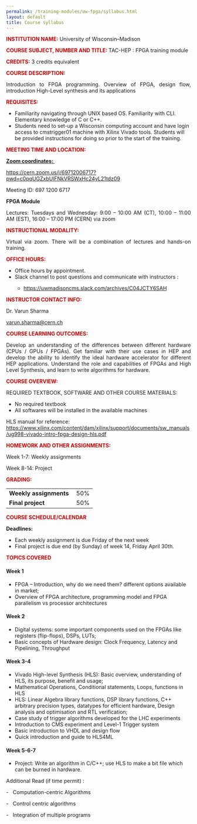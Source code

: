 ```yaml
---
permalink: /training-modules/uw-fpga/syllabus.html
layout: default
title: Course syllabus
---
```


<p style="text-align: justify;"><span style="color: #cc0000;"><strong>INSTITUTION NAME:</strong></span> University of Wisconsin&ndash;Madison</p>
<p style="text-align: justify;"><span style="color: #cc0000;"><strong>COURSE SUBJECT, NUMBER AND TITLE: </strong></span>TAC-HEP : FPGA training module&nbsp;</p>
<p style="text-align: justify;"><span style="color: #cc0000;"><strong>CREDITS:</strong></span> 3 credits equivalent</p>
<p style="text-align: justify;"><span style="color: #cc0000;"><strong>COURSE DESCRIPTION:</strong></span></p>
<p style="text-align: justify;">Introduction to FPGA programming. Overview of FPGA, design flow, introduction High-Level synthesis and its applications</p>
<p style="text-align: justify;"><span style="color: #cc0000;"><strong>REQUISITES:</strong></span></p>
<ul>
<li>Familiarity navigating through UNIX based OS. Familiarity with CLI. Elementary knowledge of C or C++.</li>
<li>Students need to set-up a Wisconsin computing account and have login access to cmstrigger01 machine with Xilinx Vivado tools. Students will be provided instructions for doing so prior to the start of the training.</li>
</ul>
<p style="text-align: justify;"><span style="color: #cc0000;"><strong>MEETING TIME AND LOCATION:</strong></span></p>
<p style="text-align: justify;"><span style="text-decoration: underline;"><strong>Zoom coordinates:&nbsp;</strong></span></p>
<p style="text-align: justify;"><a href="https://cern.zoom.us/j/69712006717?pwd=c0pqUGZxbUlFNkVRSWxHc24yL21tdz09" target="_blank" rel="noopener">https://cern.zoom.us/j/69712006717?pwd=c0pqUGZxbUlFNkVRSWxHc24yL21tdz09</a></p>
<p style="text-align: justify;">Meeting ID: 697 1200 6717</p>

<p style="text-align: justify;"><strong>FPGA Module</strong></p>
<p style="text-align: justify;">Lectures: Tuesdays and Wednesday: 9:00 &ndash; 10:00 AM (CT), 10:00 &ndash; 11:00 AM (EST), 16:00 &ndash; 17:00 PM (CERN) via zoom</p>
<p style="text-align: justify;"><span style="color: #cc0000;"><strong>INSTRUCTIONAL MODALITY:</strong></span></p>
<p style="text-align: justify;">Virtual via zoom. There will be a combination of lectures and hands-on training.</p>
<p style="text-align: justify;"><span style="color: #cc0000;"><strong>OFFICE HOURS:</strong></span></p>
<ul>
<li>Office hours by appointment.&nbsp;</li>
<li>Slack channel to post questions and communicate with instructors :</li>
<ul>
<li><a href="https://uwmadisoncms.slack.com/archives/C04JCTY6SAH" target="_blank" rel="noopener">https://uwmadisoncms.slack.com/archives/C04JCTY6SAH</a></li>
</ul>
</ul>
<p style="text-align: justify;"><span style="color: #cc0000;"><strong>INSTRUCTOR CONTACT INFO:</strong></span></p>
<p style="text-align: justify;">Dr. Varun Sharma</p>
<p style="text-align: justify;"><a href="mailto:varun.sharma@cern.ch" target="_blank" rel="noopener">varun.sharma@cern.ch</a></p>
<p style="text-align: justify;"><span style="color: #cc0000;"><strong>COURSE LEARNING OUTCOMES:</strong></span></p>
<p style="text-align: justify;">Develop an understanding of the differences between different hardware (CPUs / GPUs / FPGAs). Get familiar with their use cases in HEP and develop the ability to identify the ideal hardware accelerator for different HEP applications. Understand the role and capabilities of FPGAs and High Level Synthesis, and learn to write algorithms for hardware.</p>
<p style="text-align: justify;"><span style="color: #cc0000;"><strong>COURSE OVERVIEW:</strong></span></p>
<p style="text-align: justify;">REQUIRED TEXTBOOK, SOFTWARE AND OTHER COURSE MATERIALS:</p>
<ul>
<li>No required textbook</li>
<li>All softwares will be installed in the available machines</li>
</ul>
<p>HLS manual for reference:&nbsp; &nbsp; &nbsp; &nbsp; <a href="https://www.xilinx.com/content/dam/xilinx/support/documents/sw_manuals/ug998-vivado-intro-fpga-design-hls.pdf" target="_blank" rel="noopener">https://www.xilinx.com/content/dam/xilinx/support/documents/sw_manuals/ug998-vivado-intro-fpga-design-hls.pdf</a></p>
<p style="text-align: justify;"><span style="color: #cc0000;"><strong>HOMEWORK AND OTHER ASSIGNMENTS:</strong></span></p>
<p style="text-align: justify;">Week 1-7: Weekly assignments&nbsp;</p>
<p style="text-align: justify;">Week 8-14: Project</p>
<p style="text-align: justify;"><span style="color: #cc0000;"><strong>GRADING:</strong></span></p>
<div>
<table>
<tbody>
<tr>
<td><strong>Weekly assignments&nbsp;</strong></td>
<td>50%</td>
</tr>
<tr>
<td><strong>Final project</strong></td>
<td>50%</td>
</tr>
</tbody>
</table>
</div>
<p style="text-align: justify;"><span style="color: #cc0000;"><strong>COURSE SCHEDULE/CALENDAR</strong></span></p>
<p style="text-align: justify;"><strong>Deadlines:</strong></p>
<ul>
<li>Each weekly assignment is due Friday of the next week&nbsp;</li>
<li>Final project is due end (by Sunday) of week 14, Friday April 30th.</li>
</ul>
<p style="text-align: justify;"><span style="color: #cc0000;"><strong>TOPICS COVERED</strong></span></p>
<h4 style="text-align: justify;">Week 1</h4>
<ul>
<li>FPGA &ndash; Introduction, why do we need them? different options available in market;</li>
<li>Overview of FPGA architecture, programming model and FPGA parallelism vs processor architectures</li>
</ul>
<h4 style="text-align: justify;">Week 2</h4>
<ul>
<li>Digital systems: some important components used on the FPGAs like registers (flip-flops), DSPs, LUTs;</li>
<li>Basic concepts of Hardware design: Clock Frequency, Latency and Pipelining, Throughput</li>
</ul>

<h4 style="text-align: justify;">Week 3-4</h4>
<ul>
<li>Vivado High-level Synthesis (HLS): Basic overview, understanding of HLS, its purpose, benefit and usage;</li>
<li>Mathematical Operations, Conditional statements, Loops, functions in HLS</li>
<li>HLS: Linear Algebra library functions, DSP library functions, C++ arbitrary precision types, datatypes for efficient hardware, Design analysis and optimisation and RTL verification;</li>
<li>Case study of trigger algorithms developed for the LHC experiments</li>
<li> Introduction to CMS experiment and Level-1 Trigger system</li>
<li>Basic introduction to VHDL and design flow</li>
<li>Quick introduction and guide to HLS4ML</li>
</ul>

<h4 style="text-align: justify;">Week 5-6-7</h4>
<ul>
<li>Project: Write an algorithm in C/C++; use HLS to make a bit file which can be burned in hardware.</li>
</ul>
<p style="text-align: justify;">Additional Read (if time permit) : </p>
<p style="text-align: justify;">- &nbsp; Computation-centric Algorithms</p>
<p style="text-align: justify;">- &nbsp; Control centric algorithms</p>
<p style="text-align: justify;">- &nbsp; Integration of multiple programs</p>
